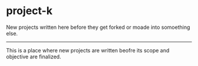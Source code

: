 # project-k
New projects written here before they get forked or moade into somoething else.

----------------------------------------------------------------

This is a place where new projects are written beofre its scope and objective are finalized.

